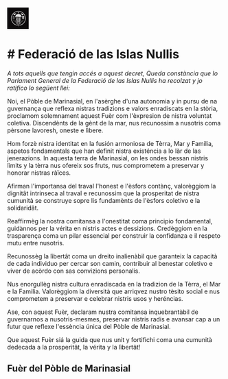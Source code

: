 
<img src="https://raw.githubusercontent.com/OscarZambranoLa/Constitucion-de-las-Islas-Nullis/main/recursos-graficos/Emblema-Nacional.jpeg" alt="Descripción de la imagen" width="50"/> <h1># Federació de las Islas Nullis</h1>



_A tots aquells que tengin accés a aquest decret, Queda constància que lo Parlament General de la Federació de las Islas Nullis ha recolzat y jo ratifico lo següent llei:_


Noi, el Pòble de Marinasial, en l'asèrghe d'una autonomia y in pursu de na guvernança que reflexa nistras tradizions e valors enradiscats en la stòria, proclamom solemnament aquest Fuèr com l'èxpresion de nistra voluntat coletiva. Discendènts de la gènt de la mar, nus recunossim a nusotris coma pèrsone lavoresh, oneste e lìbere.

Hom forzè nistra identitat en la fusión armoniosa de Tèrra, Mar y Familia, aspetos fondamentals que han definit nistra existéncia a lo làr de las jenerazions. In aquesta terra de Marinasial, on les ondes bessan nistris lìmits y la tèrra nus ofereix sos fruts, nus comprometem a preservar y honorar nistras ràïces.

Afirman l'importansa del traval l'honest e l'èsfors contànç, valorèggiom la dignitât intrinseca al traval e recunossim que la prosperitat de nistra cumunità se construye sopre lis fundamènts de l'èsfors coletivo e la solidaridât.

Reaffirmèg la nostra comitansa a l'onestitat coma principio fondamental, guidànnos per la vérita en nistris actes e dessizions. Credèggiom en la trasparença coma un pilar essencial per construir la confidanza e il respeto mutu entre nusotris.

Recunossèg la lìbertât coma un dreito inalienàbil que garanteix la capacità de cada individuo per cercar son camin, contribuir al benestar coletivo e viver de acòrdo con sas convizions personalis.

Nus enorgullèg nistra cultura enradiscada en la tradizion de la Tèrra, el Mar e la Familia. Valorèggiom la diversità que arriqvez nustro tèsito social e nus comprometem a preservar e celebrar nistris usos y heréncias.

Ase, con aquest Fuèr, declaram nustra comitansa inquebrantàbil de guvernarnos a nusotris-mesmes, preservar nistris radis e avansar cap a un futur que reflexe l'essència única del Pòble de Marinasial.

Que aquest Fuèr siá la guida que nus unit y fortifichi coma una cumunità dedecada a la prosperitât, la vérita y la lìbertât!

## Fuèr del Pòble de Marinasial
